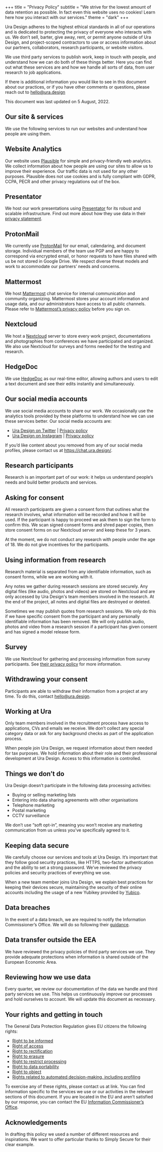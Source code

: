 +++
title = "Privacy Policy"
subtitle = "We strive for the lowest amount of data retention as possible. In fact even this website uses no cookies! Learn here how you interact with our services."
theme = "dark"
+++

Ura Design adheres to the highest ethical standards in all of our operations and is dedicated to protecting the privacy of everyone who interacts with us. We don’t sell, barter, give away, rent, or permit anyone outside of Ura Design, and project-scoped contractors to use or access information about our partners, collaborators, research participants, or website visitors.

We use third party services to publish work, keep in touch with people, and understand how we can do both of these things better. Here you can find out what these services are and how we handle all sorts of data, from user research to job applications.

If there is additional information you would like to see in this document about our practices, or if you have other comments or questions, please reach out to hello@ura.design

This document was last updated on 5 August, 2022.

## Our site & services

We use the following services to run our websites and understand how people are using them.

## Website Analytics

Our website uses [Plausible](https://plausible.io/) for simple and privacy-friendly web analytics. We collect information about how people are using our sites to allow us to improve their experience. Our traffic data is not used for any other purposes. Plausible does not use cookies and is fully compliant with GDPR, CCPA, PECR and other privacy regulations out of the box.

## Presentator

We host our work presentations using [Presentator](https://show.ura.design) for its robust and scalable infrastructure. Find out more about how they use data in their [privacy statement](https://presentator.io/terms-and-conditions).

## ProtonMail

We currently use [ProtonMail](https://proton.me) for our email, calendaring, and document storage. Individual members of the team use PGP and are happy to correspond via encrypted email, or honor requests to have files shared with us be not stored in Google Drive. We respect diverse threat models and work to accommodate our partners’ needs and concerns.

## Mattermost

We host [Mattermost](https://chat.ura.design) chat service for internal communication and community organizing. Mattermost stores your account information and usage data, and our administrators have access to all public channels. Please refer to [Mattermost’s privacy policy](https://mattermost.com/privacy-policy/) before you sign on.

## Nextcloud

We host a [Nextcloud](https://cloud.ura.design) server to store every work project, documentations and photographies from conferences we have participated and organized. We also use Nextcloud for surveys and forms needed for the testing and research.

## HedgeDoc

We use [HedgeDoc](https://pad.ura.design) as our real-time editor, allowing authors and users to edit a text document and see their edits instantly and simultaneously.

## Our social media accounts

We use social media accounts to share our work. We occasionally use the analytics tools provided by these platforms to understand how we can use these services better. Our social media accounts are:

- [Ura Design on Twitter](https://twitter.com/uradotdesign "Twitter Link") | [Privacy policy](https://twitter.com/en/privacy#update)
- [Ura Design on Instagram](https://www.instagram.com/uradotdesign/) | [Privacy policy](https://help.instagram.com/519522125107875/?helpref=uf_share)

If you’d like content about you removed from any of our social media profiles, please contact us at https://chat.ura.design/.

## Research participants

Research is an important part of our work: it helps us understand people’s needs and build better products and services.

## Asking for consent

All research participants are given a consent form that outlines what the research involves, what information will be recorded and how it will be used. If the participant is happy to proceed we ask them to sign the form to confirm this. We scan signed consent forms and shred paper copies, then store consent forms on our Nextcloud server and keep these for 3 years.

At the moment, we do not conduct any research with people under the age of 18. We do not give incentives for the participants.

## Using information from research

Research material is separated from any identifiable information, such as consent forms, while we are working with it.

Any notes we gather during research sessions are stored securely. Any digital files (like audio, photos and videos) are stored on Nextcloud and are only accessed by Ura Design's team members involved in the research. At the end of the project, all notes and digital files are destroyed or deleted.

Sometimes we may publish quotes from research sessions. We only do this if we have specific consent from the participant and any personally identifiable information has been removed. We will only publish audio, photos and video from a research session if a participant has given consent and has signed a model release form.

## Survey

We use Nextcloud for gathering and processing information from survey participants. See [their privacy policy](https://nextcloud.com/privacy/) for more information.

## Withdrawing your consent

Participants are able to withdraw their information from a project at any time. To do this, contact hello@ura.design.

## Working at Ura

Only team members involved in the recruitment process have access to applications, CVs and emails we receive. We don’t collect any special category data or ask for any background checks as part of the application process.

When people join Ura Design, we request information about them needed for tax purposes. We hold information about their role and their professional development at Ura Design. Access to this information is controlled.

## Things we don’t do

Ura Design doesn’t participate in the following data processing activities:

- Buying or selling marketing lists
- Entering into data sharing agreements with other organisations
- Telephone marketing
- Postal marketing
- CCTV surveillance

We don’t use “soft opt-in”, meaning you won’t receive any marketing communication from us unless you’ve specifically agreed to it.

## Keeping data secure

We carefully choose our services and tools at Ura Design. It’s important that they follow good security practices, like HTTPS, two-factor authentication and the ability to set a strong password. We’ve reviewed the privacy policies and security practices of everything we use.

When a new team member joins Ura Design, we explain best practices for keeping their devices secure, maintaining the security of their online accounts including the usage of a new Yubikey provided by [Yubico](https://www.yubico.com/).

## Data breaches

In the event of a data breach, we are required to notify the Information Commissioner’s Office. We will do so following their [guidance](https://ico.org.uk/for-organisations/guide-to-data-protection/guide-to-the-general-data-protection-regulation-gdpr/personal-data-breaches/).

## Data transfer outside the EEA

We have reviewed the privacy policies of third party services we use. They provide adequate protections when information is shared outside of the European Economic Area.

## Reviewing how we use data

Every quarter, we review our documentation of the data we handle and third party services we use. This helps us continuously improve our processes and hold ourselves to account. We will update this document as necessary.

## Your rights and getting in touch

The General Data Protection Regulation gives EU citizens the following rights:

- [Right to be informed](https://ico.org.uk/for-organisations/guide-to-data-protection/guide-to-the-general-data-protection-regulation-gdpr/individual-rights/right-to-be-informed/)
- [Right of access](https://ico.org.uk/for-organisations/guide-to-data-protection/guide-to-the-general-data-protection-regulation-gdpr/individual-rights/right-of-access/)
- [Right to rectification](https://ico.org.uk/for-organisations/guide-to-data-protection/guide-to-the-general-data-protection-regulation-gdpr/individual-rights/right-to-rectification/)
- [Right to erasure](https://ico.org.uk/for-organisations/guide-to-data-protection/guide-to-the-general-data-protection-regulation-gdpr/individual-rights/right-to-erasure/)
- [Right to restrict processing](https://ico.org.uk/for-organisations/guide-to-data-protection/guide-to-the-general-data-protection-regulation-gdpr/individual-rights/right-to-restrict-processing/)
- [Right to data portability](https://ico.org.uk/for-organisations/guide-to-data-protection/guide-to-the-general-data-protection-regulation-gdpr/individual-rights/right-to-data-portability/)
- [Right to object](https://ico.org.uk/for-organisations/guide-to-data-protection/guide-to-the-general-data-protection-regulation-gdpr/individual-rights/right-to-object/)
- [Rights related to automated decision-making, including profiling](https://ico.org.uk/for-organisations/guide-to-data-protection/guide-to-the-general-data-protection-regulation-gdpr/individual-rights/rights-related-to-automated-decision-making-including-profiling/)

To exercise any of these rights, please contact us at link. You can find information specific to the services we use or our activities in the relevant sections of this document. If you are located in the EU and aren’t satisfied by our response, you can contact the EU [Information Commissioner’s Office](https://ico.org.uk/make-a-complaint/).

## Acknowledgements

In drafting this policy we used a number of different resources and inspirations. We want to offer particular thanks to Simply Secure for their clear example.